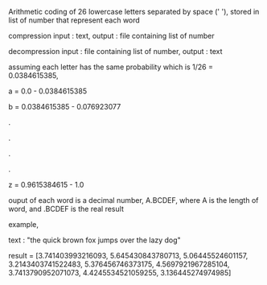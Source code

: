 Arithmetic coding of 26 lowercase letters separated by space (' '), stored in list of number that represent each word

compression
input : text, output : file containing list of number

decompression
input : file containing list of number, output : text


assuming each letter has the same probability which is 1/26 = 0.0384615385,

a = 0.0 - 0.0384615385

b = 0.0384615385 - 0.076923077

.

.

.

.

z = 0.9615384615 - 1.0


ouput of each word is a decimal number, A.BCDEF, where A is the length of word, and .BCDEF is the real result

example,

text : "the quick brown fox jumps over the lazy dog"

result = [3.741403993216093, 5.645430843780713, 5.06445524601157, 3.2143403741522483, 5.376456746373175, 4.5697921967285104, 3.7413790952071073, 4.4245534521059255, 3.136445274974985]

